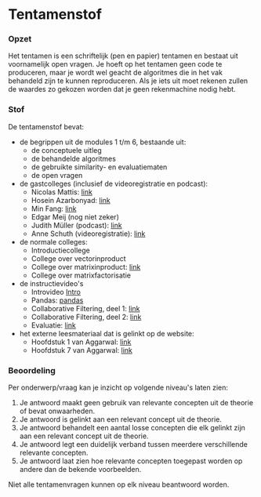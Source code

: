 # Tentamenstof

### Opzet
Het tentamen is een schriftelijk (pen en papier) tentamen en bestaat uit voornamelijk open vragen. Je hoeft op het tentamen geen code te produceren, maar je wordt wel geacht de algoritmes die in het vak behandeld zijn te kunnen reproduceren. Als je iets uit moet rekenen zullen de waardes zo gekozen worden dat je geen rekenmachine nodig hebt.


### Stof
De tentamenstof bevat:

- de begrippen uit de modules 1 t/m 6, bestaande uit:
    - de conceptuele uitleg
    - de behandelde algoritmes
    - de gebruikte similarity- en evaluatiematen
    - de open vragen
- de gastcolleges (inclusief de videoregistratie en podcast):
    - Nicolas Mattis: [link](lectures/nicolas-mattis)
    - Hosein Azarbonyad: [link](lectures/hosein-azarbonyad)
    - Min Fang: [link](lectures/min-fang-2022)
    - Edgar Meij (nog niet zeker)
    - Judith Müller (podcast): [link](/lectures/judith-moeller)
    - Anne Schuth (videoregistratie): [link](/lectures/anne-schuth)
- de normale colleges:
    - Introductiecollege
    - College over vectorinproduct
    - College over matrixinproduct: [link](/lectures/matrixinproduct)
    - College over matrixfactorisatie
- de instructievideo's
    - Introvideo [Intro](/lectures/introductie)
    - Pandas: [pandas](/lectures/pandas)
    - Collaborative Filtering, deel 1: [link](/lectures/collaborative-filtering-1)
    - Collaborative Filtering, deel 2: [link](/lectures/collaborative-filtering-2)
    - Evaluatie: [link](/lectures/evaluatie)
- het externe leesmateriaal dat is gelinkt op de website:
    - Hoofdstuk 1 van Aggarwal: [link](/reading/guide-aggarwal-c1)
    - Hoofdstuk 7 van Aggarwal: [link](/reading/guide-aggarwal-c7)

### Beoordeling
Per onderwerp/vraag kan je inzicht op volgende niveau's laten zien:

1. Je antwoord maakt geen gebruik van relevante concepten uit de theorie of bevat onwaarheden.
2. Je antwoord is gelinkt aan een relevant concept uit de theorie.
3. Je antwoord behandelt een aantal losse concepten die elk gelinkt zijn aan een relevant concept uit de theorie.
4. Je antwoord legt een duidelijk verband tussen meerdere verschillende relevante concepten.
5. Je antwoord laat zien hoe relevante concepten toegepast worden op andere dan de bekende voorbeelden.

Niet alle tentamenvragen kunnen op elk niveau beantwoord worden.
